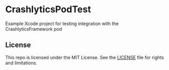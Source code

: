 # CrashlyticsPodTest

Example Xcode project for testing integration with the CrashlyticsFramework pod

## License

This repo is licensed under the MIT License. See the [LICENSE](LICENSE.md) file for rights and limitations.
